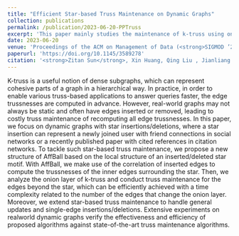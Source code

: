 ```yaml
---
title: "Efficient Star-based Truss Maintenance on Dynamic Graphs"
collection: publications
permalink: /publication/2023-06-20-PPTruss
excerpt: 'This paper mainly studies the maintenance of k-truss using onion layers on dynamic graphs, which enables updates on large graphs to be completed in a short time.'
date: 2023-06-20
venue: 'Proceedings of the ACM on Management of Data (<strong>SIGMOD ’23</strong>)'
paperurl: 'https://doi.org/10.1145/3589278'
citation: '<strong>Zitan Sun</strong>, Xin Huang, Qing Liu , Jianliang Xu, “Efficient Star-based Truss Maintenance on Dynamic Graphs”, Proceedings of the ACM on Management of Data (SIGMOD ’23), Vol. 1, No. 2.'
---
```


K-truss is a useful notion of dense subgraphs, which can represent cohesive parts of a graph in a hierarchical way.
In practice, in order to enable various truss-based applications to answer queries faster, the edge trussnesses
are computed in advance. However, real-world graphs may not always be static and often have edges inserted
or removed, leading to costly truss maintenance of recomputing all edge trussnesses. In this paper, we focus
on dynamic graphs with star insertions/deletions, where a star insertion can represent a newly joined user
with friend connections in social networks or a recently published paper with cited references in citation
networks. To tackle such star-based truss maintenance, we propose a new structure of AffBall based on the
local structure of an inserted/deleted star motif. With AffBall, we make use of the correlation of inserted edges
to compute the trussnesses of the inner edges surrounding the star. Then, we analyze the onion layer of k-truss
and conduct truss maintenance for the edges beyond the star, which can be efficiently achieved with a time
complexity related to the number of the edges that change the onion layer. Moreover, we extend star-based truss
maintenance to handle general updates and single-edge insertions/deletions. Extensive experiments on realworld
dynamic graphs verify the effectiveness and efficiency of proposed algorithms against state-of-the-art
truss maintenance algorithms.
